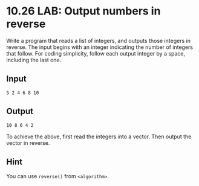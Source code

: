 # 10.26 LAB: Output numbers in reverse
Write a program that reads a list of integers,
and outputs those integers in reverse.
The input begins with an integer indicating the number of integers that follow.
For coding simplicity, follow each output integer by a space,
including the last one.

## Input
```
5 2 4 6 8 10
```

## Output
```
10 8 6 4 2
```

To achieve the above, first read the integers into a vector.
Then output the vector in reverse.

## Hint
You can use `reverse()` from `<algorithm>`.